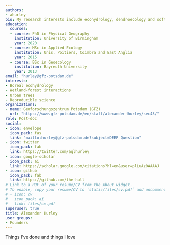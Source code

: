 ```yaml
---
authors:
- ahurley
bio: My research interests include ecohydrology, dendroecology and software development.
education:
  courses:
  - course: PhD in Physical Geography
    institution: University of Birmingham
    year: 2020
  - course: MSc in Applied Ecology
    institution: Unis. Poitiers, Coimbra and East Anglia
    year: 2015
  - course: BSc in Geoecology
    institution: Bayreuth University
    year: 2013
email: "hurley@gfz-potsdam.de"
interests:
- Boreal ecohydrology
- Wetland-forest interactions
- Urban trees
- Reproducible science
organizations:
- name: Geoforschungszentrum Potsdam (GFZ)
  url: "https://www.gfz-potsdam.de/en/staff/alexander-hurley/sec43/"
role: Post-doc
social:
- icon: envelope
  icon_pack: fas
  link: "mailto:hurley@gfz-potsdam.de?subject=DEEP Question"
- icon: twitter
  icon_pack: fab
  link: https://twitter.com/aglhurley
- icon: google-scholar
  icon_pack: ai
  link: https://scholar.google.com/citations?hl=en&user=plLuAz0AAAAJ
- icon: github
  icon_pack: fab
  link: https://github.com/the-hull
# Link to a PDF of your resume/CV from the About widget.
# To enable, copy your resume/CV to `static/files/cv.pdf` and uncomment the lines below.
# - icon: cv
#   icon_pack: ai
#   link: files/cv.pdf
superuser: true
title: Alexander Hurley
user_groups:
- Founders
---
```


Things I've done and things I love